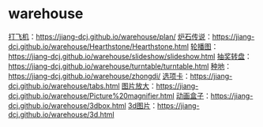 # warehouse
<a href="https://jiang-dcj.github.io/warehouse/plan/" target="blank">打飞机</a>：https://jiang-dcj.github.io/warehouse/plan/
<a href="https://jiang-dcj.github.io/warehouse/Hearthstone/Hearthstone.html" target="blank">炉石传说</a>：https://jiang-dcj.github.io/warehouse/Hearthstone/Hearthstone.html
<a href="https://jiang-dcj.github.io/warehouse/slideshow/slideshow.html" target="blank">轮播图</a>：https://jiang-dcj.github.io/warehouse/slideshow/slideshow.html
<a href="https://jiang-dcj.github.io/warehouse/turntable/turntable.html" target="blank">抽奖转盘</a>：https://jiang-dcj.github.io/warehouse/turntable/turntable.html
<a href="https://jiang-dcj.github.io/warehouse/zhongdi/" target="blank">种地</a>：https://jiang-dcj.github.io/warehouse/zhongdi/
<a href="https://jiang-dcj.github.io/warehouse/tabs.html" target="blank">选项卡</a>：https://jiang-dcj.github.io/warehouse/tabs.html
<a href="https://jiang-dcj.github.io/warehouse/Picture%20magnifier.html" target="blank">图片放大</a>：https://jiang-dcj.github.io/warehouse/Picture%20magnifier.html
<a href="https://jiang-dcj.github.io/warehouse/3dbox.html" target="blank">动画盒子</a>：https://jiang-dcj.github.io/warehouse/3dbox.html
<a href="https://jiang-dcj.github.io/warehouse/3d.html" target="blank">3d图片</a>：https://jiang-dcj.github.io/warehouse/3d.html
